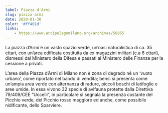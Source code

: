 ```yaml
---
label: Piazza d'Armi
slug: piazza-armi
date: 2020-01-30
color: '#ff401d'
links:
    - https://www.arcipelagomilano.org/archives/50855
---
```


La piazza d’Armi è un vasto spazio verde, un’oasi naturalistica di ca. 35 ettari, con un’area edificata costituita da ex magazzini militari (c.a 6 ettari), dismessi dal Ministero della Difesa e passati al Ministero delle Finanze per la cessione a privati. 

L’area della Piazza d’Armi di Milano non è zona di degrado né un ‘vuoto urbano’, come riportato nel bando di vendita; bensì si presenta come un’ampia area verde con alternanza di radure, piccoli boschi di latifoglie e aree umide. In essa vivono 32 specie di avifauna protette dalla Direttiva 79/409/CEE “Uccelli”, in particolare si segnala la presenza costante del Picchio verde, del Picchio rosso maggiore ed anche, come possibile nidificante, dello Sparviere.